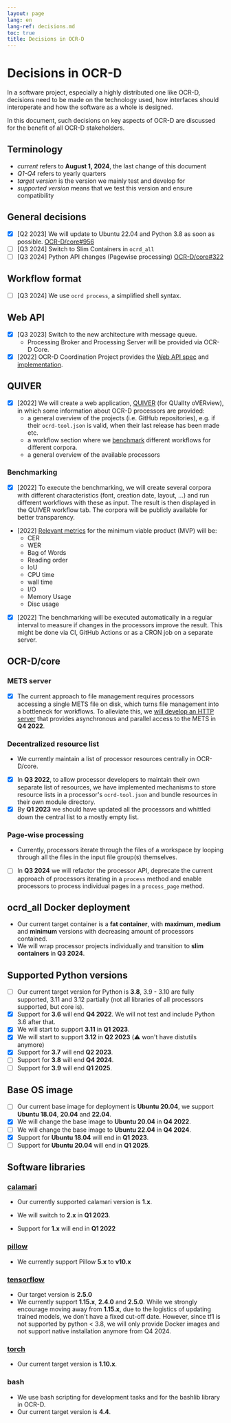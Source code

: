 ```yaml
---
layout: page
lang: en
lang-ref: decisions.md
toc: true
title: Decisions in OCR-D
---
```


# Decisions in OCR-D

In a software project, especially a highly distributed one like OCR-D,
decisions need to be made on the technology used, how interfaces should
interoperate and how the software as a whole is designed.

In this document, such decisions on key aspects of OCR-D are discussed for the
benefit of all OCR-D stakeholders.

## Terminology

* *current* refers to **August 1, 2024**, the last change of this document
* *Q1-Q4* refers to yearly quarters
* *target version* is the version we mainly test and develop for
* *supported version* means that we test this version and ensure compatibility

## General decisions

* [x] [Q2 2023] We will update to Ubuntu 22.04 and Python 3.8 as soon as possible. [OCR-D/core#956](https://github.com/OCR-D/core/pull/956)
* [ ] [Q3 2024] Switch to Slim Containers in `ocrd_all`
* [ ] [Q3 2024] Python API changes (Pagewise processing) [OCR-D/core#322](https://github.com/OCR-D/core/issues/322)

## Workflow format

* [ ] [Q3 2024] We use `ocrd process`, a simplified shell syntax.

## Web API

* [x] [Q3 2023] Switch to the new architecture with message queue.
  * Processing Broker and Processing Server will be provided via OCR-D Core.
* [x] [2022] OCR-D Coordination Project provides the [Web API spec](web_api) and [implementation](https://github.com/OCR-D/core/tree/master/src/ocrd_network).

## QUIVER

* [x] [2022] We will create a web application, [QUIVER](https://github.com/OCR-D/quiver-back-end) (for QUalIty oVERview), in
  which some information about OCR-D processors are provided:
  * a general overview of the projects (i.e. GitHub repositories), e.g. if their `ocrd-tool.json` is valid, when their last release has been made etc.
  * a workflow section where we [benchmark](#benchmarking) different workflows for different corpora.
  * a general overview of the available processors

### Benchmarking

* [x] [2022] To execute the benchmarking, we will create several corpora with different characteristics (font, creation date, layout, …) and 
run different workflows with these as input. The result is then displayed in the QUIVER workflow tab.
The corpora will be publicly available for better transparency.
* [2022] [Relevant metrics](https://github.com/OCR-D/spec/pull/225) for the minimum viable product (MVP) will be:
  * CER
  * WER
  * Bag of Words
  * Reading order
  * IoU
  * CPU time
  * wall time
  * I/O
  * Memory Usage
  * Disc usage
* [x] [2022] The benchmarking will be executed automatically in a regular interval to measure if changes in the processors improve the result.
This might be done via CI, GitHub Actions or as a CRON job on a separate server.

## OCR-D/core

### METS server

* [x] The current approach to file management requires processors accessing a single METS file on disk, which turns file management into a bottleneck for workflows. To alleviate this, we [will develop an HTTP server](https://github.com/OCR-D/core/pull/966) that provides asynchronous and parallel access to the METS in **Q4 2022**.

### Decentralized resource list

* We currently maintain a list of processor resources centrally in OCR-D/core.
* [x] In **Q3 2022**, to allow processor developers to maintain their own separate list of resources, we have implemented mechanisms to store resource lists in a processor's `ocrd-tool.json` and bundle resources in their own module directory.
* [x] By **Q1 2023** we should have updated all the processors and whittled down the central list to a mostly empty list.

### Page-wise processing

* Currently, processors iterate through the files of a workspace by looping through all the files in the input file group(s) themselves.
* [ ] In **Q3 2024** we will refactor the processor API, deprecate the current
approach of processors iterating in a `process` method and enable processors
to process individual pages in a `process_page` method.

## ocrd_all Docker deployment

* Our current target container is a **fat container**, with **maximum**,
  **medium** and **minimum** versions with decreasing amount of processors
  contained.
* We will wrap processor projects individually and transition to **slim containers** in **Q3 2024**.

## Supported Python versions

* [ ] Our current target version for Python is **3.8**, 3.9 - 3.10 are fully supported, 3.11 and 3.12 partially (not all libraries of all processors supported, but core is).
* [x] Support for **3.6** will end **Q4 2022**. We will not test and include Python 3.6 after that.
* [x] We will start to support **3.11** in **Q1 2023**.
* [x] We will start to support **3.12** in **Q2 2023** (:warning: won't have distutils anymore)
* [x] Support for **3.7** will end **Q2 2023**.
* [ ] Support for **3.8** will end **Q4 2024**.
* [ ] Support for **3.9** will end **Q1 2025**.

## Base OS image

* [ ] Our current base image for deployment is **Ubuntu 20.04**, we support **Ubuntu 18.04**, **20.04** and **22.04**.
* [x] We will change the base image to **Ubuntu 20.04** in **Q4 2022**.
* [ ] We will change the base image to **Ubuntu 22.04** in **Q4 2024**.
* [x] Support for **Ubuntu 18.04** will end in **Q1 2023**.
* [ ] Support for **Ubuntu 20.04** will end in **Q1 2025**.

## Software libraries

### [calamari](https://github.com/OCR-D/ocrd_calamari)

* Our currently supported calamari version is **1.x**.
* We will switch to **2.x** in **Q1 2023**.

* Support for **1.x** will end in **Q1 2022**

### [pillow](https://pillow.readthedocs.io/)

* We currently support Pillow **5.x** to **v10.x**

### [tensorflow](https://github.com/tensorflow/tensorflow)

* Our target version is **2.5.0**
* We currently support **1.15.x**, **2.4.0** and **2.5.0**. While we strongly
  encourage moving away from **1.15.x**, due to the logistics of updating
  trained models, we don't have a fixed cut-off date. However, since tf1 is not
  supported by python < 3.8, we will only provide Docker images and not support
  native installation anymore from Q4 2024.

### [torch](https://pytorch.org/)

* Our current target version is **1.10.x**.

### bash

* We use bash scripting for development tasks and for the bashlib library in OCR-D.
* Our current target version is **4.4**.
